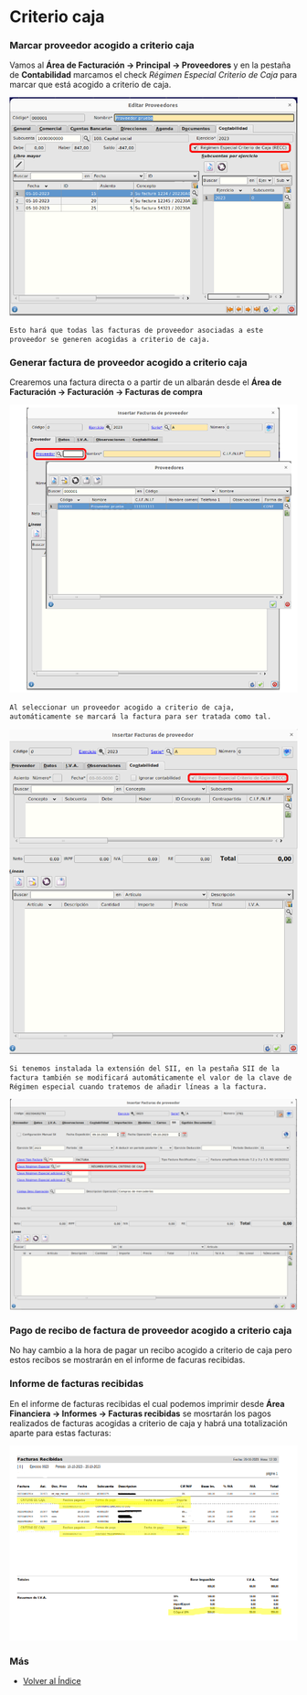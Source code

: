 # Criterio caja

### Marcar proveedor acogido a criterio caja

Vamos al **Área de Facturación -> Principal -> Proveedores** y en la pestaña de **Contabilidad** marcamos el check *Régimen Especial Criterio de Caja* para marcar que está acogido a criterio de caja.


![Formulario de proveedor](./img/formularioProveedor.png)

    Esto hará que todas las facturas de proveedor asociadas a este proveedor se generen acogidas a criterio de caja.

### Generar factura de proveedor acogido a criterio caja

Crearemos una factura directa o a partir de un albarán desde el **Área de Facturación -> Facturación -> Facturas de compra** 

![Seleccionando proveedor](./img/seleccionarProveedor.png)

    Al seleccionar un proveedor acogido a criterio de caja, automáticamente se marcará la factura para ser tratada como tal.

![Factura creada](./img/facturaCreada.png)

    Si tenemos instalada la extensión del SII, en la pestaña SII de la factura también se modificará automáticamente el valor de la clave de Régimen especial cuando tratemos de añadir líneas a la factura.

![Información del SII](./img/facturasii.png)


### Pago de recibo de factura de proveedor acogido a criterio caja

No hay cambio a la hora de pagar un recibo acogido a criterio de caja pero estos recibos se mostrarán en el informe de facuras recibidas.

### Informe de facturas recibidas

En el informe de facturas recibidas el cual podemos imprimir desde  **Área Financiera -> Informes -> Facturas recibidas** se mosrtarán los pagos realizados de facturas acogidas a criterio de caja y habrá una totalización aparte para estas facturas:


![Informe facturas recibidas](./img/informeFacturasRecibidas.png)

### Más

  * [Volver al Índice](../index.md)
